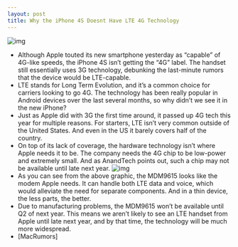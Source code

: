 ```yaml
---
layout: post
title: Why the iPhone 4S Doesnt Have LTE 4G Technology
---
```

![img](http://media.idownloadblog.com/wp-content/uploads/2011/10/iPhone-4S-Specs-Data-Speeds-e1317752335809.jpg)
* Although Apple touted its new smartphone yesterday as “capable” of 4G-like speeds, the iPhone 4S isn’t getting the “4G” label. The handset still essentially uses 3G technology, debunking the last-minute rumors that the device would be LTE-capable.
* LTE stands for Long Term Evolution, and it’s a common choice for carriers looking to go 4G. The technology has been really popular in Android devices over the last several months, so why didn’t we see it in the new iPhone?
* Just as Apple did with 3G the first time around, it passed up 4G tech this year for multiple reasons. For starters, LTE isn’t very common outside of the United States. And even in the US it barely covers half of the country.
* On top of its lack of coverage, the hardware technology isn’t where Apple needs it to be. The company needs the 4G chip to be low-power and extremely small. And as AnandTech points out, such a chip may not be available until late next year.
![img](http://media.idownloadblog.com/wp-content/uploads/2011/10/qualcomm_lte_roadmap.jpg)
* As you can see from the above graphic, the MDM9615 looks like the modem Apple needs. It can handle both LTE data and voice, which would alleviate the need for separate components. And in a thin device, the less parts, the better.
* Due to manufacturing problems, the MDM9615 won’t be available until Q2 of next year. This means we aren’t likely to see an LTE handset from Apple until late next year, and by that time, the technology will be much more widespread.
* [MacRumors]

